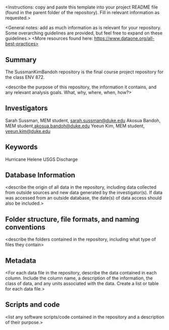 # <Repository Title>
<Instructions: copy and paste this template into your project README file (found in the parent folder of the repository). Fill in relevant information as requested.>

<General notes: add as much information as is relevant for your repository. Some overarching guidelines are provided, but feel free to expand on these guidelines.>
<More resources found here: https://www.dataone.org/all-best-practices>
<Delete the text inside the brackets when formatting your file.>

## Summary
The SussmanKimBandoh repository is the final course project repository for the class ENV 872.

<describe the purpose of this repository, the information it contains, and any relevant analysis goals. What, why, where, when, how?>

## Investigators
Sarah Sussman, MEM student, sarah.sussman@duke.edu
Akosua Bandoh, MEM student,akosua.bandoh@duke.edu
Yeeun Kim, MEM student, yeeun.kim@duke.edu


## Keywords
Hurricane Helene
USGS
Discharge


## Database Information

<describe the origin of all data in the repository, including data collected from outside sources and new data generated by the investigator(s). If data was accessed from an outside database, the date(s) of data access should also be included.>


## Folder structure, file formats, and naming conventions 

<describe the folders contained in the repository, including what type of files they contain>

<describe the formats of files for the various purposes contained in the repository>

<describe your file naming conventions>

## Metadata

<For each data file in the repository, describe the data contained in each column. Include the column name, a description of the information, the class of data, and any units associated with the data. Create a list or table for each data file.> 

## Scripts and code

<list any software scripts/code contained in the repository and a description of their purpose.>
